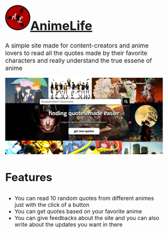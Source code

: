 <h1 style="font-size: 2.5rem"> <img style="width:2em;height:2em" src="./public/apple-touch-icon.png" /><a href="https://animelife.live/">AnimeLife</a></h1>
<p style="font-size:1.2rem"> A simple site made for content-creators and anime lovers to read all the quotes made by their favorite characters and really understand the true essene of anime </p>
<img src="./animelife.png" alt="" />
<h3 style="font-size:2.2rem">Features</h3>
<ul style="font-size:1.1rem">
  <li>You can read 10 random quotes from different animes just with the click of a button</li>
  <li>You can get quotes based on your favorite anime</li>
  <li>You can give feedbacks about the site and you can also write about the updates you want in there </li>
</ul>
